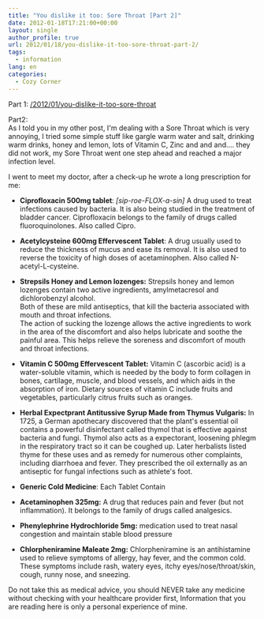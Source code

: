 ```yaml
---
title: "You dislike it too: Sore Throat [Part 2]"
date: 2012-01-18T17:21:00+00:00
layout: single
author_profile: true
url: 2012/01/18/you-dislike-it-too-sore-throat-part-2/
tags:
  - information
lang: en
categories: 
  - Cozy Corner
---
```

Part 1: [/2012/01/you-dislike-it-too-sore-throat](/2012/01/you-dislike-it-too-sore-throat)

Part2:  
As I told you in my other post, I'm dealing with a Sore Throat which is very annoying, I tried some simple stuff like gargle warm water and salt, drinking warm drinks, honey and lemon, lots of Vitamin C, Zinc and and and…. they did not work, my Sore Throat went one step ahead and reached a major infection level.

I went to meet my doctor, after a check-up he wrote a long prescription for me:

* **Ciprofloxacin 500mg tablet**: _\[sip-roe-FLOX-a-sin\]_ A drug used to treat infections caused by bacteria. It is also being studied in the treatment of bladder cancer. Ciprofloxacin belongs to the family of drugs called fluoroquinolones. Also called Cipro.
* **Acetylcysteine 600mg Effervescent Tablet**: A drug usually used to reduce the thickness of mucus and ease its removal. It is also used to reverse the toxicity of high doses of acetaminophen. Also called N-acetyl-L-cysteine.
* **Strepsils Honey and Lemon lozenges:** Strepsils honey and lemon lozenges contain two active ingredients, amylmetacresol and dichlorobenzyl alcohol.  
    Both of these are mild antiseptics, that kill the bacteria associated with mouth and throat infections.  
    The action of sucking the lozenge allows the active ingredients to work in the area of the discomfort and also helps lubricate and soothe the painful area. This helps relieve the soreness and discomfort of mouth and throat infections.
* **Vitamin C 500mg Effervescent Tablet:** Vitamin C (ascorbic acid) is a water-soluble vitamin, which is needed by the body to form collagen in bones, cartilage, muscle, and blood vessels, and which aids in the absorption of iron. Dietary sources of vitamin C include fruits and vegetables, particularly citrus fruits such as oranges.
* **Herbal Expectprant Antitussive Syrup Made from Thymus Vulgaris:** In 1725, a German apothecary discovered that the plant's essential oil contains a powerful disinfectant called thymol that is effective against bacteria and fungi. Thymol also acts as a expectorant, loosening phlegm in the respiratory tract so it can be coughed up. Later herbalists listed thyme for these uses and as remedy for numerous other complaints, including diarrhoea and fever. They prescribed the oil externally as an antiseptic for fungal infections such as athlete's foot.
* **Generic Cold Medicine**: Each Tablet Contain

* **Acetaminophen 325mg:** A drug that reduces pain and fever (but not inflammation). It belongs to the family of drugs called analgesics.
* **Phenylephrine Hydrochloride 5mg:** medication used to treat nasal congestion and maintain stable blood pressure 
* **Chlorpheniramine Maleate 2mg:** Chlorpheniramine is an antihistamine used to relieve symptoms of allergy, hay fever, and the common cold. These symptoms include rash, watery eyes, itchy eyes/nose/throat/skin, cough, runny nose, and sneezing.

Do not take this as medical advice, you should NEVER take any medicine without checking with your healthcare provider first, Information that you are reading here is only a personal experience of mine.
